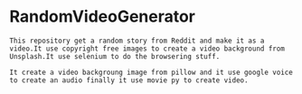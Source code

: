 # RandomVideoGenerator

    This repository get a random story from Reddit and make it as a video.It use copyright free images to create a video background from Unsplash.It use selenium to do the browsering stuff.

    It create a video backgroung image from pillow and it use google voice to create an audio finally it use movie py to create video.
